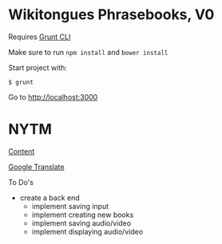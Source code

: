 Wikitongues Phrasebooks, V0
==============

Requires [Grunt CLI](https://www.npmjs.com/package/grunt-cli)

Make sure to run `npm install` and `bower install`

Start project with:

    $ grunt

Go to [http://localhost:3000](http://localhost:3000)

NYTM
===========
[Content](http://www.youtube.com/wikitongues/videos)

[Google Translate](https://translate.google.com/)

To Do's
* create a back end
  * implement saving input
  * implement creating new books
  * implement saving audio/video
  * implement displaying audio/video
